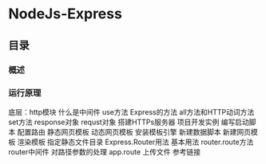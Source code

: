 # NodeJs-Express


## 目录

### 概述
### 运行原理
底层：http模块
什么是中间件
use方法
Express的方法
all方法和HTTP动词方法
set方法
response对象
requst对象
搭建HTTPs服务器
项目开发实例
编写启动脚本
配置路由
静态网页模板
动态网页模板
安装模板引擎
新建数据脚本
新建网页模板
渲染模板
指定静态文件目录
Express.Router用法
基本用法
router.route方法
router中间件
对路径参数的处理
app.route
上传文件
参考链接

